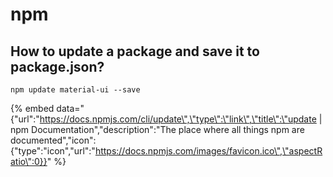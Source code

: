 # npm

## How to update a package and save it to package.json?

```text
npm update material-ui --save
```

{% embed data="{\"url\":\"https://docs.npmjs.com/cli/update\",\"type\":\"link\",\"title\":\"update \| npm Documentation\",\"description\":\"The place where all things npm are documented\",\"icon\":{\"type\":\"icon\",\"url\":\"https://docs.npmjs.com/images/favicon.ico\",\"aspectRatio\":0}}" %}



